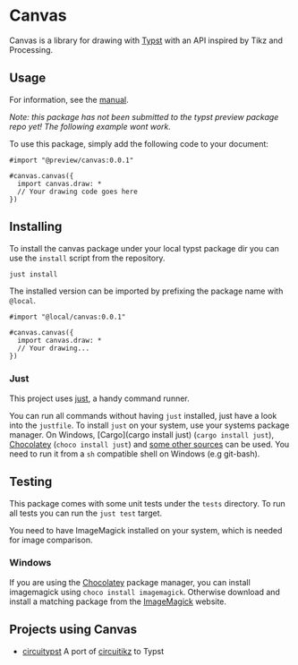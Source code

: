 # Canvas

Canvas is a library for drawing with [Typst](https://typst.app) with an API inspired by Tikz and Processing.

## Usage

For information, see the [manual](manual.pdf).

*Note: this package has not been submitted to the typst preview package repo yet! The following example wont work.*

To use this package, simply add the following code to your document:
```
#import "@preview/canvas:0.0.1"

#canvas.canvas({
  import canvas.draw: *
  // Your drawing code goes here
})
```

## Installing

To install the canvas package under your local typst package dir you can use the `install` script from the repository.

```bash
just install
```

The installed version can be imported by prefixing the package name with `@local`.

```typ
#import "@local/canvas:0.0.1"

#canvas.canvas({
  import canvas.draw: *
  // Your drawing...
})
```

### Just

This project uses [just](https://github.com/casey/just), a handy command runner.

You can run all commands without having `just` installed, just have a look into the `justfile`.
To install `just` on your system, use your systems package manager. On Windows, [Cargo](cargo install just) (`cargo install just`), [Chocolatey](https://chocolatey.org/) (`choco install just`) and [some other sources](https://just.systems/man/en/chapter_4.html) can be used. You need to run it from a `sh` compatible shell on Windows (e.g git-bash).

## Testing

This package comes with some unit tests under the `tests` directory.
To run all tests you can run the `just test` target.

You need to have ImageMagick installed on your system, which is needed for image comparison.

### Windows
If you are using the [Chocolatey](https://chocolatey.org/) package manager, you can install imagemagick using `choco install imagemagick`.
Otherwise download and install a matching package from the [ImageMagick](https://imagemagick.org/script/download.php) website.

## Projects using Canvas
- [circuitypst](https://github.com/fenjalien/circuitypst) A port of [circuitikz](https://github.com/circuitikz/circuitikz) to Typst
